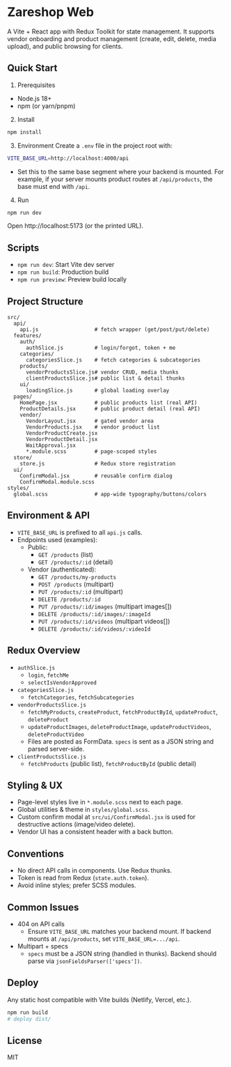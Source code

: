 # Zareshop Web

A Vite + React app with Redux Toolkit for state management. It supports vendor onboarding and product management (create, edit, delete, media upload), and public browsing for clients.

## Quick Start

1) Prerequisites
- Node.js 18+
- npm (or yarn/pnpm)

2) Install
```bash
npm install
```

3) Environment
Create a `.env` file in the project root with:
```bash
VITE_BASE_URL=http://localhost:4000/api
```
- Set this to the same base segment where your backend is mounted. For example, if your server mounts product routes at `/api/products`, the base must end with `/api`.

4) Run
```bash
npm run dev
```
Open http://localhost:5173 (or the printed URL).

## Scripts
- `npm run dev`: Start Vite dev server
- `npm run build`: Production build
- `npm run preview`: Preview build locally

## Project Structure
```
src/
  api/
    api.js                  # fetch wrapper (get/post/put/delete)
  features/
    auth/
      authSlice.js          # login/forgot, token + me
    categories/
      categoriesSlice.js    # fetch categories & subcategories
    products/
      vendorProductsSlice.js# vendor CRUD, media thunks
      clientProductsSlice.js# public list & detail thunks
    ui/
      loadingSlice.js       # global loading overlay
  pages/
    HomePage.jsx            # public products list (real API)
    ProductDetails.jsx      # public product detail (real API)
    vendor/
      VendorLayout.jsx      # gated vendor area
      VendorProducts.jsx    # vendor product list
      VendorProductCreate.jsx
      VendorProductDetail.jsx
      WaitApproval.jsx
      *.module.scss         # page-scoped styles
  store/
    store.js                # Redux store registration
  ui/
    ConfirmModal.jsx        # reusable confirm dialog
    ConfirmModal.module.scss
styles/
  global.scss               # app-wide typography/buttons/colors
```

## Environment & API
- `VITE_BASE_URL` is prefixed to all `api.js` calls.
- Endpoints used (examples):
  - Public:
    - `GET /products` (list)
    - `GET /products/:id` (detail)
  - Vendor (authenticated):
    - `GET /products/my-products`
    - `POST /products` (multipart)
    - `PUT /products/:id` (multipart)
    - `DELETE /products/:id`
    - `PUT /products/:id/images` (multipart images[])
    - `DELETE /products/:id/images/:imageId`
    - `PUT /products/:id/videos` (multipart videos[])
    - `DELETE /products/:id/videos/:videoId`

## Redux Overview
- `authSlice.js`
  - `login`, `fetchMe`
  - `selectIsVendorApproved`
- `categoriesSlice.js`
  - `fetchCategories`, `fetchSubcategories`
- `vendorProductsSlice.js`
  - `fetchMyProducts`, `createProduct`, `fetchProductById`, `updateProduct`, `deleteProduct`
  - `updateProductImages`, `deleteProductImage`, `updateProductVideos`, `deleteProductVideo`
  - Files are posted as FormData. `specs` is sent as a JSON string and parsed server-side.
- `clientProductsSlice.js`
  - `fetchProducts` (public list), `fetchProductById` (public detail)

## Styling & UX
- Page-level styles live in `*.module.scss` next to each page.
- Global utilities & theme in `styles/global.scss`.
- Custom confirm modal at `src/ui/ConfirmModal.jsx` is used for destructive actions (image/video delete).
- Vendor UI has a consistent header with a back button.

## Conventions
- No direct API calls in components. Use Redux thunks.
- Token is read from Redux (`state.auth.token`).
- Avoid inline styles; prefer SCSS modules.

## Common Issues
- 404 on API calls
  - Ensure `VITE_BASE_URL` matches your backend mount. If backend mounts at `/api/products`, set `VITE_BASE_URL=.../api`.
- Multipart + specs
  - `specs` must be a JSON string (handled in thunks). Backend should parse via `jsonFieldsParser(['specs'])`.

## Deploy
Any static host compatible with Vite builds (Netlify, Vercel, etc.).
```bash
npm run build
# deploy dist/
```

## License
MIT
